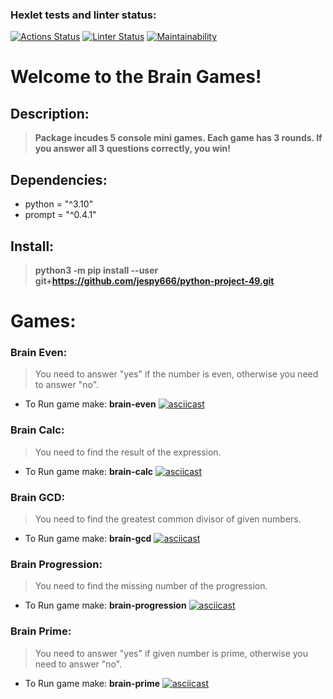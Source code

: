 ### Hexlet tests and linter status:
[![Actions Status](https://github.com/jespy666/python-project-49/workflows/hexlet-check/badge.svg)](https://github.com/jespy666/python-project-49/actions)
[![Linter Status](https://github.com/jespy666/python-project-49/actions/workflows/Linter.yml/badge.svg)](https://github.com/jespy666/python-project-49/actions/workflows/Linter.yml)
[![Maintainability](https://api.codeclimate.com/v1/badges/dacd2d1aee6ed66ab21e/maintainability)](https://codeclimate.com/github/jespy666/python-project-49/maintainability)

# Welcome to the Brain Games!

## Description:
> **Package incudes 5 console mini games. Each game has 3 rounds. If you answer all 3 questions correctly, you win!**

## Dependencies:
* python = "^3.10"
* prompt = "^0.4.1"

## Install:
> **python3 -m pip install --user git+https://github.com/jespy666/python-project-49.git**

# Games:

### Brain Even:
> You need to answer "yes" if the number is even, otherwise you need to answer "no".
* To Run game make:  **brain-even**
[![asciicast](https://asciinema.org/a/559421.svg)](https://asciinema.org/a/559421)

### Brain Calc:
> You need to find the result of the expression.
* To Run game make:  **brain-calc**
[![asciicast](https://asciinema.org/a/559499.svg)](https://asciinema.org/a/559499)

### Brain GCD:
> You need to find the greatest common divisor of given numbers.
* To Run game make:  **brain-gcd**
[![asciicast](https://asciinema.org/a/559669.svg)](https://asciinema.org/a/559669)

### Brain Progression:
> You need to find the missing number of the progression.
* To Run game make:  **brain-progression**
[![asciicast](https://asciinema.org/a/559693.svg)](https://asciinema.org/a/559693)

### Brain Prime:
> You need to answer "yes" if given number is prime, otherwise you need to answer "no".
* To Run game make:  **brain-prime**
[![asciicast](https://asciinema.org/a/559709.svg)](https://asciinema.org/a/559709)

